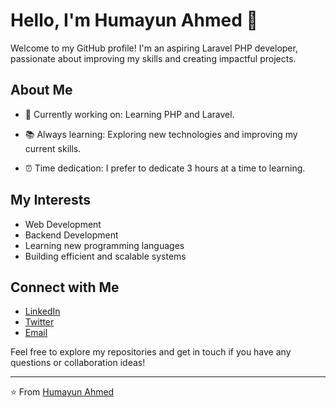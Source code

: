 # Hello, I'm Humayun Ahmed 👋

Welcome to my GitHub profile! I'm an aspiring Laravel PHP developer, passionate about improving my skills and creating impactful projects.

## About Me

- 💼 Currently working on: Learning PHP and Laravel.

- 📚 Always learning: Exploring new technologies and improving my current skills.

- ⏰ Time dedication: I prefer to dedicate 3 hours at a time to learning.


## My Interests

- Web Development
- Backend Development
- Learning new programming languages
- Building efficient and scalable systems

## Connect with Me

- [LinkedIn](your-linkedin-profile)
- [Twitter](your-twitter-profile)
- [Email](mailto:your-email@example.com)

Feel free to explore my repositories and get in touch if you have any questions or collaboration ideas!

---

⭐️ From [Humayun Ahmed](your-github-profile)
